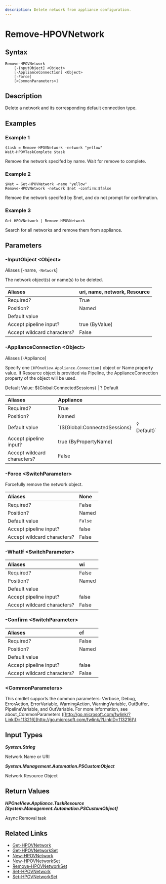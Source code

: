 ```yaml
---
description: Delete network from appliance configuration.
---
```


# Remove-HPOVNetwork

## Syntax

```text
Remove-HPOVNetwork
    [-InputObject] <Object>
    [-ApplianceConnection] <Object>
    [-Force]
    [<CommonParameters>]
```

## Description

Delete a network and its corresponding default connection type.

## Examples

### Example 1

```text
$task = Remove-HPOVNetwork -network "yellow"
Wait-HPOVTaskComplete $task
```

Remove the network specifed by name. Wait for remove to complete.

### Example 2

```text
$Net = Get-HPOVNetwork -name "yellow"
Remove-HPOVNetwork -network $net -confirm:$false
```

Remove the network specifed by $net, and do not prompt for confirmation.

### Example 3

```text
Get-HPOVNetwork | Remove-HPOVNetwork
```

Search for all networks and remove them from appliance.

## Parameters

### -InputObject &lt;Object&gt;

Aliases \[-name, `-Network`\]

The network object\(s\) or name\(s\) to be deleted.

| Aliases | uri, name, network, Resource |
| :--- | :--- |
| Required? | True |
| Position? | Named |
| Default value |  |
| Accept pipeline input? | true \(ByValue\) |
| Accept wildcard characters? | False |

### -ApplianceConnection &lt;Object&gt;

Aliases \[-Appliance\]

Specify one `[HPOneView.Appliance.Connection]` object or Name property value. If Resource object is provided via Pipeline, the ApplianceConnection property of the object will be used.

Default Value: ${Global:ConnectedSessions} \| ? Default

| Aliases | Appliance |  |
| :--- | :--- | :--- |
| Required? | True |  |
| Position? | Named |  |
| Default value | \`\(${Global:ConnectedSessions} | ? Default\)\` |
| Accept pipeline input? | true \(ByPropertyName\) |  |
| Accept wildcard characters? | False |  |

### -Force &lt;SwitchParameter&gt;

Forcefully remove the network object.

| Aliases | None |
| :--- | :--- |
| Required? | False |
| Position? | Named |
| Default value | `False` |
| Accept pipeline input? | false |
| Accept wildcard characters? | False |

### -WhatIf &lt;SwitchParameter&gt;

| Aliases | wi |
| :--- | :--- |
| Required? | False |
| Position? | Named |
| Default value |  |
| Accept pipeline input? | false |
| Accept wildcard characters? | False |

### -Confirm &lt;SwitchParameter&gt;

| Aliases | cf |
| :--- | :--- |
| Required? | False |
| Position? | Named |
| Default value |  |
| Accept pipeline input? | false |
| Accept wildcard characters? | False |

### &lt;CommonParameters&gt;

This cmdlet supports the common parameters: Verbose, Debug, ErrorAction, ErrorVariable, WarningAction, WarningVariable, OutBuffer, PipelineVariable, and OutVariable. For more information, see about\_CommonParameters \([http://go.microsoft.com/fwlink/?LinkID=113216](http://go.microsoft.com/fwlink/?LinkID=113216)\)

## Input Types

_**System.String**_

Network Name or URI

_**System.Management.Automation.PSCustomObject**_

Network Resource Object

## Return Values

_**HPOneView.Appliance.TaskResource \[System.Management.Automation.PSCustomObject\]**_

Async Removal task

## Related Links

* [Get-HPOVNetwork](get-hpovnetwork.md)
* [Get-HPOVNetworkSet](get-hpovnetworkset.md)
* [New-HPOVNetwork](new-hpovnetwork.md)
* [New-HPOVNetworkSet](new-hpovnetworkset.md)
* [Remove-HPOVNetworkSet](remove-hpovnetworkset.md)
* [Set-HPOVNetwork](set-hpovnetwork.md)
* [Set-HPOVNetworkSet](set-hpovnetworkset.md)

